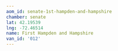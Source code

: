 ```yaml
---
aom_id: senate-1st-hampden-and-hampshire
chamber: senate
lat: 42.19539
lng: -72.46514
name: First Hampden and Hampshire
van_id: '012'
---
```

